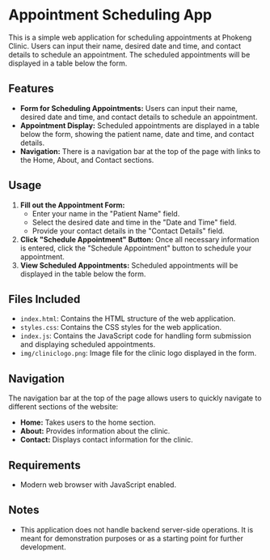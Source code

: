 # Appointment Scheduling App

This is a simple web application for scheduling appointments at Phokeng Clinic. Users can input their name, desired date and time, and contact details to schedule an appointment.
The scheduled appointments will be displayed in a table below the form.

## Features

- **Form for Scheduling Appointments:** Users can input their name, desired date and time, and contact details to schedule an appointment.
- **Appointment Display:** Scheduled appointments are displayed in a table below the form, showing the patient name, date and time, and contact details.
- **Navigation:** There is a navigation bar at the top of the page with links to the Home, About, and Contact sections.

## Usage

1. **Fill out the Appointment Form:**
   - Enter your name in the "Patient Name" field.
   - Select the desired date and time in the "Date and Time" field.
   - Provide your contact details in the "Contact Details" field.
2. **Click "Schedule Appointment" Button:** Once all necessary information is entered, click the "Schedule Appointment" button to schedule your appointment.
3. **View Scheduled Appointments:** Scheduled appointments will be displayed in the table below the form.

## Files Included

- `index.html`: Contains the HTML structure of the web application.
- `styles.css`: Contains the CSS styles for the web application.
- `index.js`: Contains the JavaScript code for handling form submission and displaying scheduled appointments.
- `img/cliniclogo.png`: Image file for the clinic logo displayed in the form.

## Navigation

The navigation bar at the top of the page allows users to quickly navigate to different sections of the website:
- **Home:** Takes users to the home section.
- **About:** Provides information about the clinic.
- **Contact:** Displays contact information for the clinic.

## Requirements

- Modern web browser with JavaScript enabled.

## Notes

- This application does not handle backend server-side operations. It is meant for demonstration purposes or as a starting point for further development.

